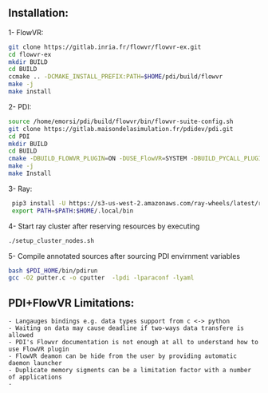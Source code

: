 
## Installation:
 1- FlowVR:	
 ```bash
 git clone https://gitlab.inria.fr/flowvr/flowvr-ex.git
 cd flowvr-ex
 mkdir BUILD
 cd BUILD
 ccmake .. -DCMAKE_INSTALL_PREFIX:PATH=$HOME/pdi/build/flowvr
 make -j
 make install
```
 2- PDI:
 ```bash
 source /home/emorsi/pdi/build/flowvr/bin/flowvr-suite-config.sh
 git clone https://gitlab.maisondelasimulation.fr/pdidev/pdi.git
 cd PDI
 mkdir BUILD
 cd BUILD
 cmake -DBUILD_FLOWVR_PLUGIN=ON -DUSE_FlowVR=SYSTEM -DBUILD_PYCALL_PLUGIN=ON -DBUILD_PYTHON=ON -DUSE_HDF5=EMBEDDED -DBUILD_HDF5_PARALLEL=OFF -DBUILD_TESTING=OFF -DCMAKE_INSTALL_PREFIX=$HOME/pdi/build/pdi ..
 make -j
 make Install
```
 3- Ray:
```bash
 pip3 install -U https://s3-us-west-2.amazonaws.com/ray-wheels/latest/ray-0.9.0.dev0-cp37-cp37m-manylinux1_x86_64.whl
 export PATH=$PATH:$HOME/.local/bin
```
 4- Start ray cluster after reserving resources by executing
 ```bash
 ./setup_cluster_nodes.sh
 ```
 5- Compile annotated sources after sourcing PDI envirnment variables 
 ```bash
 bash $PDI_HOME/bin/pdirun
 gcc -O2 putter.c -o cputter  -lpdi -lparaconf -lyaml 
 ```

## PDI+FlowVR Limitations:
    - Langauges bindings e.g. data types support from c <-> python
    - Waiting on data may cause deadline if two-ways data transfere is allowed 
    - PDI's Flowvr documentation is not enough at all to understand how to use FlowVR plugin
    - FlowVR deamon can be hide from the user by providing automatic daemon launcher
    - Duplicate memory sigments can be a limitation factor with a number of applications 
    - 
